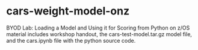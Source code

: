 # cars-weight-model-onz
BYOD Lab: Loading a Model and Using it for Scoring from Python on z/OS material includes workshop handout, the cars-test-model.tar.gz model file, and the cars.ipynb file with the python source code.
